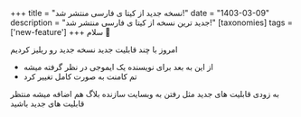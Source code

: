 +++
title = "نسخه جدید از کیتا ی فارسی منتشر شد!"
date = "1403-03-09"
description = "جدید ترین نسخه از کیتا ی فارسی منتشر شد!"
[taxonomies]
tags = ['new-feature']
+++
سلام 👋 

امروز با چند قابلیت جدید نسخه جدید رو ریلیز کردیم

- از این به بعد برای نویسنده یک ایموجی در نظر گرفته میشه
- تم کامنت به صورت کامل تغییر کرد

به زودی قابلیت های جدید مثل رفتن به وبسایت سازنده بلاگ هم اضافه میشه منتظر قابلیت های جدید باشید